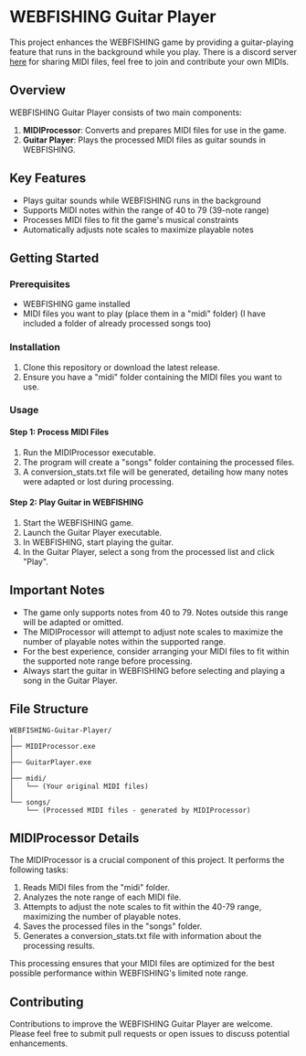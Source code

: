 # WEBFISHING Guitar Player

This project enhances the WEBFISHING game by providing a guitar-playing feature that runs in the background while you play.
There is a discord server [here](https://discord.gg/7WtemYDazb) for sharing MIDI files, feel free to join and contribute your own MIDIs.


## Overview

WEBFISHING Guitar Player consists of two main components:

1. **MIDIProcessor**: Converts and prepares MIDI files for use in the game.
2. **Guitar Player**: Plays the processed MIDI files as guitar sounds in WEBFISHING.

## Key Features

- Plays guitar sounds while WEBFISHING runs in the background
- Supports MIDI notes within the range of 40 to 79 (39-note range)
- Processes MIDI files to fit the game's musical constraints
- Automatically adjusts note scales to maximize playable notes

## Getting Started

### Prerequisites

- WEBFISHING game installed
- MIDI files you want to play (place them in a "midi" folder) (I have included a folder of already processed songs too)

### Installation

1. Clone this repository or download the latest release.
2. Ensure you have a "midi" folder containing the MIDI files you want to use.

### Usage

#### Step 1: Process MIDI Files

1. Run the MIDIProcessor executable.
2. The program will create a "songs" folder containing the processed files.
3. A conversion_stats.txt file will be generated, detailing how many notes were adapted or lost during processing.

#### Step 2: Play Guitar in WEBFISHING

1. Start the WEBFISHING game.
2. Launch the Guitar Player executable.
3. In WEBFISHING, start playing the guitar.
4. In the Guitar Player, select a song from the processed list and click "Play".

## Important Notes

- The game only supports notes from 40 to 79. Notes outside this range will be adapted or omitted.
- The MIDIProcessor will attempt to adjust note scales to maximize the number of playable notes within the supported range.
- For the best experience, consider arranging your MIDI files to fit within the supported note range before processing.
- Always start the guitar in WEBFISHING before selecting and playing a song in the Guitar Player.

## File Structure

```
WEBFISHING-Guitar-Player/
│
├── MIDIProcessor.exe
│
├── GuitarPlayer.exe
│
├── midi/
│   └── (Your original MIDI files)
│
└── songs/
    └── (Processed MIDI files - generated by MIDIProcessor)
```

## MIDIProcessor Details

The MIDIProcessor is a crucial component of this project. It performs the following tasks:

1. Reads MIDI files from the "midi" folder.
2. Analyzes the note range of each MIDI file.
3. Attempts to adjust the note scales to fit within the 40-79 range, maximizing the number of playable notes.
5. Saves the processed files in the "songs" folder.
6. Generates a conversion_stats.txt file with information about the processing results.

This processing ensures that your MIDI files are optimized for the best possible performance within WEBFISHING's limited note range.

## Contributing

Contributions to improve the WEBFISHING Guitar Player are welcome. Please feel free to submit pull requests or open issues to discuss potential enhancements.

